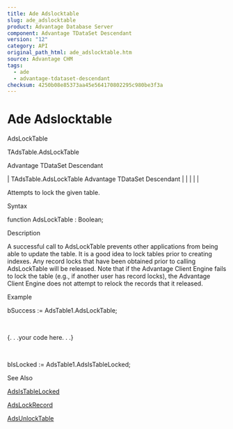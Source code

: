 ```yaml
---
title: Ade Adslocktable
slug: ade_adslocktable
product: Advantage Database Server
component: Advantage TDataSet Descendant
version: "12"
category: API
original_path_html: ade_adslocktable.htm
source: Advantage CHM
tags:
  - ade
  - advantage-tdataset-descendant
checksum: 4250b08e85373aa45e564170802295c980be3f3a
---
```


# Ade Adslocktable

AdsLockTable

TAdsTable.AdsLockTable

Advantage TDataSet Descendant

| TAdsTable.AdsLockTable  Advantage TDataSet Descendant |  |  |  |  |

Attempts to lock the given table.

Syntax

function AdsLockTable : Boolean;

Description

A successful call to AdsLockTable prevents other applications from being able to update the table. It is a good idea to lock tables prior to creating indexes. Any record locks that have been obtained prior to calling AdsLockTable will be released. Note that if the Advantage Client Engine fails to lock the table (e.g., if another user has record locks), the Advantage Client Engine does not attempt to relock the records that it released.

Example

bSuccess := AdsTable1.AdsLockTable;

 

{. . .your code here. . .}

 

bIsLocked := AdsTable1.AdsIsTableLocked;

See Also

[AdsIsTableLocked](ade_adsistablelocked.md)

[AdsLockRecord](ade_adslockrecord.md)

[AdsUnlockTable](ade_adsunlocktable.md)
